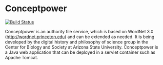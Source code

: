 # Conceptpower 
[![Build Status](http://diging-dev.asu.edu/jenkins/buildStatus/icon?job=Conceptpower_deploy_on_push_to_develop)](http://diging-dev.asu.edu:8091/job/Conceptpower_deploy_on_push_to_develop/)

Conceptpower is an authority file service, which is based on WordNet 3.0 (http://wordnet.princeton.edu) and can be extended as needed. It is being developed by the digital history and philosophy of science group in the Center for Biology and Society at Arizona State University. Conceptpower is a Java web application that can be deployed in a servlet container such as Apache Tomcat.
